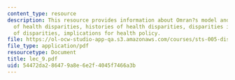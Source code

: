 ```yaml
---
content_type: resource
description: This resource provides information about Omran?s model and the subtleties
  of health disparities, histories of health disparities, disparities in 2005, cause
  of disparities, implications for health policy.
file: https://ol-ocw-studio-app-qa.s3.amazonaws.com/courses/sts-005-disease-and-society-in-america-fall-2005/54472da286479a8e6e2f4045f7466a3b_lec_9.pdf
file_type: application/pdf
resourcetype: Document
title: lec_9.pdf
uid: 54472da2-8647-9a8e-6e2f-4045f7466a3b
---
```

